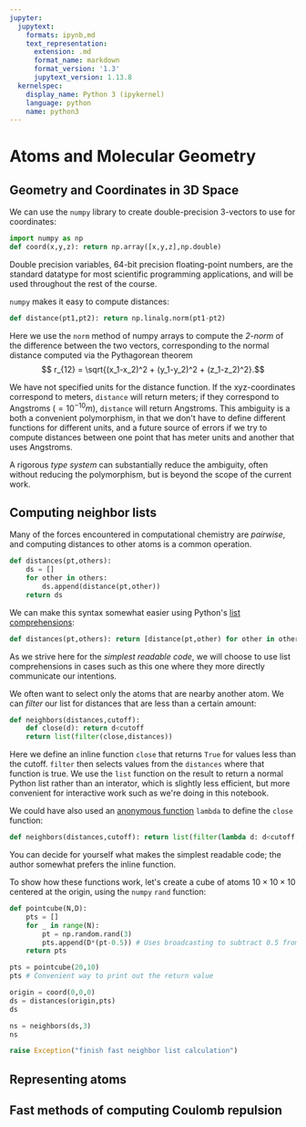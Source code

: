 ```yaml
---
jupyter:
  jupytext:
    formats: ipynb,md
    text_representation:
      extension: .md
      format_name: markdown
      format_version: '1.3'
      jupytext_version: 1.13.8
  kernelspec:
    display_name: Python 3 (ipykernel)
    language: python
    name: python3
---
```


# Atoms and Molecular Geometry


## Geometry and Coordinates in 3D Space


We can use the `numpy` library to create double-precision 3-vectors to use for coordinates:

```python
import numpy as np
def coord(x,y,z): return np.array([x,y,z],np.double)
```

Double precision variables, 64-bit precision floating-point numbers, are the standard datatype for most scientific programming applications, and will be used throughout the rest of the course.


`numpy` makes it easy to compute distances:

```python
def distance(pt1,pt2): return np.linalg.norm(pt1-pt2)
```

Here we use the `norm` method of numpy arrays to compute the *2-norm* of the difference between the two vectors, corresponding to the normal distance computed via the Pythagorean theorem
$$ r_{12} = \sqrt{(x_1-x_2)^2 + (y_1-y_2)^2 + (z_1-z_2)^2}.$$


We have not specified units for the distance function. If the xyz-coordinates correspond to meters, `distance` will return meters; if they correspond to Angstroms ($=10^{-10} m$), `distance` will return Angstroms. This ambiguity is a both a convenient polymorphism, in that we don't have to define different functions for different units, and a future source of errors if we try to compute distances between one point that has meter units and another that uses Angstroms.

A rigorous *type system* can substantially reduce the ambiguity, often without reducing the polymorphism, but is beyond the scope of the current work.


## Computing neighbor lists


Many of the forces encountered in computational chemistry are *pairwise*, and computing distances to other atoms is a common operation.

```python
def distances(pt,others):
    ds = []
    for other in others:
        ds.append(distance(pt,other))
    return ds
```

We can make this syntax somewhat easier using Python's [list comprehensions](https://docs.python.org/3/tutorial/datastructures.html#list-comprehensions):

```python
def distances(pt,others): return [distance(pt,other) for other in others]
```

As we strive here for the *simplest readable code*, we will choose to use list comprehensions in cases such as this one where they more directly communicate our intentions.


We often want to select only the atoms that are nearby another atom. We can *filter* our list for distances that are less than a certain amount:

```python
def neighbors(distances,cutoff):
    def close(d): return d<cutoff
    return list(filter(close,distances))
```

Here we define an inline function `close` that returns `True` for values less than the cutoff. `filter` then selects values from the `distances` where that function is true. We use the `list` function on the result to return a normal Python list rather than an interator, which is slightly less efficient, but more convenient for interactive work such as we're doing in this notebook.

We could have also used an [anonymous function](https://docs.python.org/3/tutorial/controlflow.html#lambda-expressions) `lambda` to define the `close` function:

```python
def neighbors(distances,cutoff): return list(filter(lambda d: d<cutoff,distances))
```

You can decide for yourself what makes the simplest readable code; the author somewhat prefers the inline function.


To show how these functions work, let's create a cube of atoms $10\times 10\times 10$ centered at the origin, using the `numpy` `rand` function:

```python
def pointcube(N,D):
    pts = []
    for _ in range(N):
        pt = np.random.rand(3)
        pts.append(D*(pt-0.5)) # Uses broadcasting to subtract 0.5 from each coordinate
    return pts
```

```python
pts = pointcube(20,10)
pts # Convenient way to print out the return value
```

```python
origin = coord(0,0,0)
ds = distances(origin,pts)
ds
```

```python
ns = neighbors(ds,3)
ns
```

```python
raise Exception("finish fast neighbor list calculation")
```

## Representing atoms


## Fast methods of computing Coulomb repulsion

```python

```
